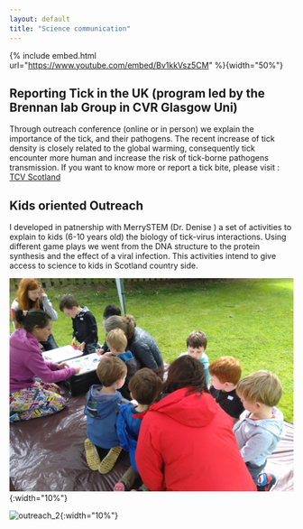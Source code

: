 ```yaml
---
layout: default
title: "Science communication"
---
```


{% include embed.html url="https://www.youtube.com/embed/Bv1kkVsz5CM" %}{width="50%"}

## Reporting Tick in the UK (program led by the Brennan lab Group in CVR Glasgow Uni)
Through outreach conference (online or in person) we explain the importance of the tick, and their pathogens.
The recent increase of tick density is closely related to the global warming, 
consequently tick encounter more human and increase the risk of tick-borne pathogens transmission.
If you want to know more or report a tick bite, please visit : [TCV Scotland]("https://www.tcv.org.uk/scotland/what-makes-viruses-tick") 
## Kids oriented Outreach

I developed in patnership with MerrySTEM (Dr. Denise ) a set of activities to explain to kids (6-10 years old) the biology of tick-virus interactions.
Using different game plays we went from the DNA structure to the protein synthesis and the effect of a viral infection.
This activities intend to give access to science to kids in Scotland country side.

![outreach_1](/MicrosoftTeams-image.png){:width="10%"}

![outreach_2](/MicrosoftTeams-image(1).png){:width="10%"}
                          
